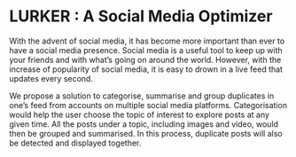 # LURKER : A Social Media Optimizer

With the advent of social media, it has become more important than ever to have a social media presence. 
Social media is a useful tool to keep up with your friends and with what’s going on around the world. 
However, with the increase of popularity of social media, it is easy to drown in a live feed that updates every second. <br/>

We propose a solution to categorise, summarise and group duplicates in one’s feed from accounts on multiple social media platforms. 
Categorisation would help the user choose the topic of interest to explore posts at any given time. 
All the posts under a topic, including images and video, would then be grouped and summarised. 
In this process, duplicate posts will also be detected and displayed together.
